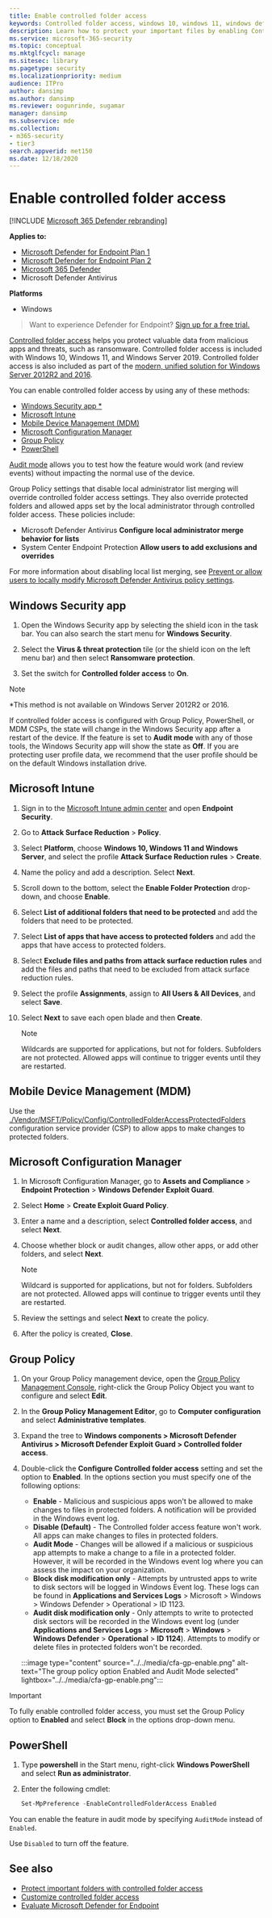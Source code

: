 ```yaml
---
title: Enable controlled folder access
keywords: Controlled folder access, windows 10, windows 11, windows defender, ransomware, protect, files, folders, enable, turn on, use
description: Learn how to protect your important files by enabling Controlled folder access
ms.service: microsoft-365-security
ms.topic: conceptual
ms.mktglfcycl: manage
ms.sitesec: library
ms.pagetype: security
ms.localizationpriority: medium
audience: ITPro
author: dansimp
ms.author: dansimp
ms.reviewer: oogunrinde, sugamar
manager: dansimp
ms.subservice: mde
ms.collection: 
- m365-security
- tier3
search.appverid: met150
ms.date: 12/18/2020
---
```


# Enable controlled folder access

[!INCLUDE [Microsoft 365 Defender rebranding](../../includes/microsoft-defender.md)]

**Applies to:**
- [Microsoft Defender for Endpoint Plan 1](https://go.microsoft.com/fwlink/p/?linkid=2154037)
- [Microsoft Defender for Endpoint Plan 2](https://go.microsoft.com/fwlink/p/?linkid=2154037)
- [Microsoft 365 Defender](https://go.microsoft.com/fwlink/?linkid=2118804)
- Microsoft Defender Antivirus

**Platforms**
- Windows

> Want to experience Defender for Endpoint? [Sign up for a free trial.](https://signup.microsoft.com/create-account/signup?products=7f379fee-c4f9-4278-b0a1-e4c8c2fcdf7e&ru=https://aka.ms/MDEp2OpenTrial?ocid=docs-wdatp-assignaccess-abovefoldlink)

[Controlled folder access](controlled-folders.md) helps you protect valuable data from malicious apps and threats, such as ransomware. Controlled folder access is included with Windows 10, Windows 11, and Windows Server 2019. Controlled folder access is also included as part of the [modern, unified solution for Windows Server 2012R2 and 2016](/microsoft-365/security/defender-endpoint/configure-server-endpoints#new-functionality-in-the-modern-unified-solution-for-windows-server-2012-r2-and-2016-preview).

You can enable controlled folder access by using any of these methods:

- [Windows Security app *](#windows-security-app)
- [Microsoft Intune](#microsoft-intune)
- [Mobile Device Management (MDM)](#mobile-device-management-mdm)
- [Microsoft Configuration Manager](#microsoft-configuration-manager)
- [Group Policy](#group-policy)
- [PowerShell](#powershell)

[Audit mode](evaluate-controlled-folder-access.md) allows you to test how the feature would work (and review events) without impacting the normal use of the device.

Group Policy settings that disable local administrator list merging will override controlled folder access settings. They also override protected folders and allowed apps set by the local administrator through controlled folder access. These policies include:

- Microsoft Defender Antivirus **Configure local administrator merge behavior for lists**
- System Center Endpoint Protection **Allow users to add exclusions and overrides**

For more information about disabling local list merging, see [Prevent or allow users to locally modify Microsoft Defender Antivirus policy settings](/windows/security/threat-protection/microsoft-defender-antivirus/configure-local-policy-overrides-microsoft-defender-antivirus).

## Windows Security app

1. Open the Windows Security app by selecting the shield icon in the task bar. You can also search the start menu for **Windows Security**.

2. Select the **Virus & threat protection** tile (or the shield icon on the left menu bar) and then select **Ransomware protection**.

3. Set the switch for **Controlled folder access** to **On**.

> [!NOTE]
> *This method is not available on Windows Server 2012R2 or 2016.
> 
> If controlled folder access is configured with Group Policy, PowerShell, or MDM CSPs, the state will change in the Windows Security app after a restart of the device.
> If the feature is set to **Audit mode** with any of those tools, the Windows Security app will show the state as **Off**.
> If you are protecting user profile data, we recommend that the user profile should be on the default Windows installation drive.

## Microsoft Intune

1. Sign in to the [Microsoft Intune admin center](https://endpoint.microsoft.com) and open **Endpoint Security**.

2. Go to **Attack Surface Reduction** \> **Policy**.

3. Select **Platform**, choose **Windows 10, Windows 11 and Windows Server**, and select the profile **Attack Surface Reduction rules** \> **Create**.

4. Name the policy and add a description. Select **Next**.

5. Scroll down to the bottom, select the **Enable Folder Protection** drop-down, and choose **Enable**.

6. Select **List of additional folders that need to be protected** and add the folders that need to be protected.

7. Select **List of apps that have access to protected folders** and add the apps that have access to protected folders.

8. Select **Exclude files and paths from attack surface reduction rules** and add the files and paths that need to be excluded from attack surface reduction rules.

9. Select the profile **Assignments**, assign to **All Users & All Devices**, and select **Save**.

10. Select **Next** to save each open blade and then **Create**.

    > [!NOTE]
    > Wildcards are supported for applications, but not for folders. Subfolders are not protected. Allowed apps will continue to trigger events until they are restarted.

## Mobile Device Management (MDM)

Use the [./Vendor/MSFT/Policy/Config/ControlledFolderAccessProtectedFolders](/windows/client-management/mdm/policy-csp-defender) configuration service provider (CSP) to allow apps to make changes to protected folders.

## Microsoft Configuration Manager

1. In Microsoft Configuration Manager, go to **Assets and Compliance** \> **Endpoint Protection** \> **Windows Defender Exploit Guard**.

2. Select **Home** \> **Create Exploit Guard Policy**.

3. Enter a name and a description, select **Controlled folder access**, and select **Next**.

4. Choose whether block or audit changes, allow other apps, or add other folders, and select **Next**.

   > [!NOTE]
   > Wildcard is supported for applications, but not for folders. Subfolders are not protected. Allowed apps will continue to trigger events until they are restarted.

5. Review the settings and select **Next** to create the policy.

6. After the policy is created, **Close**.

## Group Policy

1. On your Group Policy management device, open the [Group Policy Management Console](https://technet.microsoft.com/library/cc731212.aspx), right-click the Group Policy Object you want to configure and select **Edit**.

2. In the **Group Policy Management Editor**, go to **Computer configuration** and select **Administrative templates**.

3. Expand the tree to **Windows components > Microsoft Defender Antivirus > Microsoft Defender Exploit Guard > Controlled folder access**.

4. Double-click the **Configure Controlled folder access** setting and set the option to **Enabled**. In the options section you must specify one of the following options:
   - **Enable** - Malicious and suspicious apps won't be allowed to make changes to files in protected folders. A notification will be provided in the Windows event log.
   - **Disable (Default)** - The Controlled folder access feature won't work. All apps can make changes to files in protected folders.
   - **Audit Mode** - Changes will be allowed if a malicious or suspicious app attempts to make a change to a file in a protected folder. However, it will be recorded in the Windows event log where you can assess the impact on your organization.
   - **Block disk modification only** - Attempts by untrusted apps to write to disk sectors will be logged in Windows Event log. These logs can be found in **Applications and Services Logs** \> Microsoft \> Windows \> Windows Defender \> Operational \> ID 1123.
   - **Audit disk modification only** - Only attempts to write to protected disk sectors will be recorded in the Windows event log (under **Applications and Services Logs** \> **Microsoft** \> **Windows** \> **Windows Defender** \> **Operational** \> **ID 1124**). Attempts to modify or delete files in protected folders won't be recorded.

    :::image type="content" source="../../media/cfa-gp-enable.png" alt-text="The group policy option Enabled and Audit Mode selected" lightbox="../../media/cfa-gp-enable.png":::

> [!IMPORTANT]
> To fully enable controlled folder access, you must set the Group Policy option to **Enabled** and select **Block** in the options drop-down menu.

## PowerShell

1. Type **powershell** in the Start menu, right-click **Windows PowerShell** and select **Run as administrator**.

2. Enter the following cmdlet:

    ```PowerShell
    Set-MpPreference -EnableControlledFolderAccess Enabled
    ```

You can enable the feature in audit mode by specifying `AuditMode` instead of `Enabled`.

Use `Disabled` to turn off the feature.

## See also

- [Protect important folders with controlled folder access](controlled-folders.md)
- [Customize controlled folder access](customize-controlled-folders.md)
- [Evaluate Microsoft Defender for Endpoint](evaluate-mde.md)
